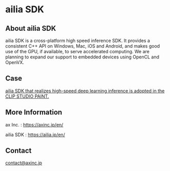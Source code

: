 # ailia SDK

## About ailia SDK

ailia SDK is a cross-platform high speed inference SDK. It provides a consistent C++ API on Windows, Mac, iOS and Android, and makes good use of the GPU, if available, to serve accelerated computing. We are planning to expand our support to embedded devices using OpenCL and OpenVX.

## Case

[ailia SDK that realizes high-speed deep learning inference is adopted in the CLIP STUDIO PAINT.](https://www.axell.co.jp/ir/pdf/AXELL_PR20190717.pdf)

## More Information

ax Inc. : https://axinc.jp/en/

ailia SDK : https://ailia.jp/en/

## Contact

contact@axinc.jp
